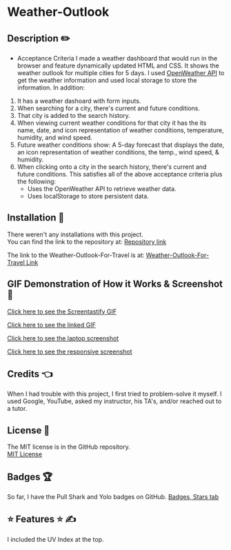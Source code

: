 # Weather-Outlook
## Description ✏️

- Acceptance Criteria
I made a weather dashboard that would run in the browser and feature dynamically updated HTML and CSS.  It shows the weather outlook for multiple cities for 5 days.  I used [OpenWeather API](https://openweathermap.org/api) to get the weather information and used local storage to store the information. In addition:

1) It has a weather dashoard with form inputs.
2) When searching for a city, there's current and future conditions.
3) That city is added to the search history.
4) When viewing current weather conditions for that city it has the its name, date, 
   and icon representation of weather conditions, temperature, humidity, and wind speed.
5) Future weather conditions show: A 5-day forecast that displays the date, 
   an icon representation of weather conditions, the temp., wind speed, & humidity.
6) When clicking onto a city in the search history, there's current and future conditions.
   This satisfies all of the above acceptance criteria plus the following:
   * Uses the OpenWeather API to retrieve weather data.
   * Uses localStorage to store persistent data.

## Installation 🔑

There weren't any installations with this project.  
You can find the link to the repository at:
[Repository link](https://github.com/123sites/Weather-Outlook-For-Travel.git)

The link to the Weather-Outlook-For-Travel is at:
[Weather-Outlook-For-Travel Link](https://123sites.github.io/Weather-Outlook-For-Travel/)

## GIF Demonstration of How it Works & Screenshot 🎯

[Click here to see the Screentastify GIF](https://watch.screencastify.com/v/k5x95qksA9JoYDz6EF9p)

[Click here to see the linked GIF](./assets/images/Weather%20Outlook.gif)

[Click here to see the laptop screenshot](./assets/images/weatherImage.png)

[Click here to see the responsive screenshot](./assets/images/weatherResponsive.png)

## Credits 👈

When I had trouble with this project, I first tried to problem-solve it myself.  I used Google, YouTube, asked my instructor, his TA's, and/or reached out to a tutor.  

## License 📝

The MIT license is in the GitHub repository.  
[MIT License](https://github.com/123sites/For-Travel/blob/main/LICENSE)

## Badges 🏆

So far, I have the Pull Shark and Yolo badges on GitHub.
[Badges, Stars tab](https://github.com/123sites?tab=stars)

## ⭐ Features ⭐ ✍

I included the UV Index at the top.
